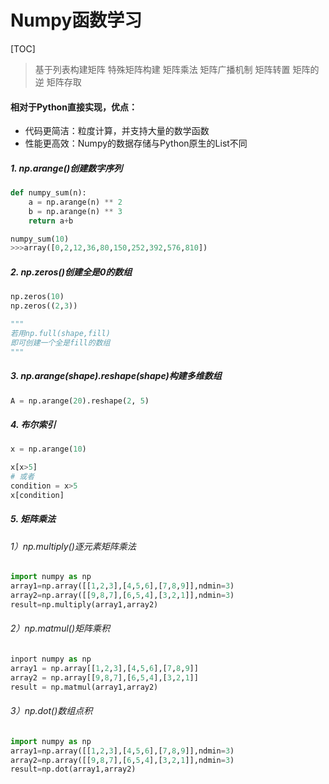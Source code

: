 # Numpy函数学习

[TOC]



>  基于列表构建矩阵 特殊矩阵构建 矩阵乘法 矩阵广播机制 矩阵转置 矩阵的逆 矩阵存取

#### **相对于Python直接实现，优点：**

- 代码更简洁：粒度计算，并支持大量的数学函数
- 性能更高效：Numpy的数据存储与Python原生的List不同

##### 1. np.arange()创建数字序列

```python
def numpy_sum(n):
    a = np.arange(n) ** 2
    b = np.arange(n) ** 3
    return a+b

numpy_sum(10)
>>>array([0,2,12,36,80,150,252,392,576,810])
```

##### 2. np.zeros()创建全是0的数组

```python
np.zeros(10)
np.zeros((2,3))

"""
若用np.full(shape,fill)
即可创建一个全是fill的数组
"""
```

##### 3. np.arange(shape).reshape(shape)构建多维数组

```python
A = np.arange(20).reshape(2, 5)
```

##### 4. 布尔索引

```python
x = np.arange(10)

x[x>5]
# 或者
condition = x>5
x[condition]
```

##### 5. 矩阵乘法

###### 	1）np.multiply()逐元素矩阵乘法

```python
import numpy as np 
array1=np.array([[1,2,3],[4,5,6],[7,8,9]],ndmin=3) 
array2=np.array([[9,8,7],[6,5,4],[3,2,1]],ndmin=3) 
result=np.multiply(array1,array2) 
```

###### 	2）np.matmul()矩阵乘积

```python
inport numpy as np
array1 = np.array[[1,2,3],[4,5,6],[7,8,9]]
array2 = np.array[[9,8,7],[6,5,4],[3,2,1]]
result = np.matmul(array1,array2)
```



###### 	3）np.dot()数组点积

```python
import numpy as np 
array1=np.array([[1,2,3],[4,5,6],[7,8,9]],ndmin=3) 
array2=np.array([[9,8,7],[6,5,4],[3,2,1]],ndmin=3) 
result=np.dot(array1,array2) 
```

